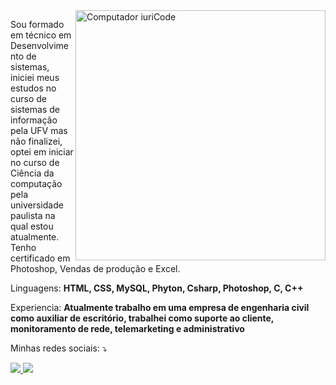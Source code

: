 <img src="https://raw.githubusercontent.com/MicaelliMedeiros/micaellimedeiros/master/image/computer-illustration.png" min-width="400px" max-width="400px" width="400px" align="right" alt="Computador iuriCode">

<p align="left"> 
  Sou formado em técnico em Desenvolvimento de sistemas, iniciei meus estudos no curso de sistemas de informação pela UFV mas não finalizei, optei em iniciar no curso de Ciência da computação pela universidade paulista na qual estou atualmente.
Tenho certificado em Photoshop, Vendas de produção e Excel.
</p>

<p align="left">
  Linguagens: <strong>HTML, CSS, MySQL, Phyton, Csharp, Photoshop, C, C++</strong>
</p>

<p align="left">
   Experiencia: <strong>Atualmente trabalho em uma empresa de engenharia civil como auxiliar de escritório, trabalhei como suporte ao cliente, monitoramento de rede, telemarketing e administrativo</strong>
</p>

<p align="left">
  Minhas redes sociais: ⤵️
</p>

<div align="left">
  <a href="https://www.instagram.com/dinizfld/" alt="Instagram">
    <img src="https://img.shields.io/badge/-Instagram-ff3a5e?style=for-the-badge&logo=Instagram&logoColor=FFF"/>
  </a>
  
  <a href="https://www.linkedin.com/in/fernando-diniz-b8758121a/" alt="Linkedin">
    <img src="https://img.shields.io/badge/-Linkedin-ff3a5e?style=for-the-badge&logo=Linkedin&logoColor=FFF"/>
  </a>
 </div>

